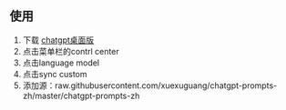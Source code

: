 ## 使用  

1. 下载 [chatgpt桌面版](https://github.com/lencx/ChatGPT/blob/main/README-ZH_CN.md)
2. 点击菜单栏的contrl center
3. 点击language model 
2. 点击sync custom 
3. 添加源：raw.githubusercontent.com/xuexuguang/chatgpt-prompts-zh/master/chatgpt-prompts-zh